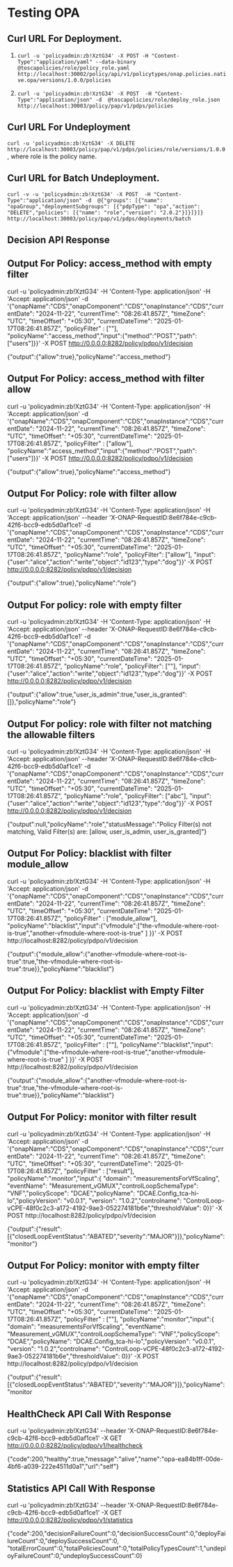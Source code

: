 # Testing OPA

## Curl URL For Deployment.

1. `curl -u 'policyadmin:zb!XztG34' -X POST -H "Content-Type":"application/yaml" --data-binary @toscapolicies/role/policy_role.yaml http://localhost:30002/policy/api/v1/policytypes/onap.policies.native.opa/versions/1.0.0/policies`

2. `curl -u 'policyadmin:zb!XztG34' -X POST  -H "Content-Type":"application/json" -d  @toscapolicies/role/deploy_role.json http://localhost:30003/policy/pap/v1/pdps/policies`

## Curl URL For Undeployment

`curl -u 'policyadmin:zb!XztG34' -X DELETE http://localhost:30003/policy/pap/v1/pdps/policies/role/versions/1.0.0` , where role is the policy name.

## Curl URL for Batch Undeployment.

`curl -v -u 'policyadmin:zb!XztG34' -X POST  -H "Content-Type":"application/json" -d  @{"groups": [{"name": "opaGroup","deploymentSubgroups": [{"pdpType": "opa","action": "DELETE","policies": [{"name": "role","version": "2.0.2"}]}]}]}  http://localhost:30003/policy/pap/v1/pdps/deployments/batch`

## Decision API Response 

## Output For Policy: access_method with empty filter
curl -u 'policyadmin:zb!XztG34' -H 'Content-Type: application/json' -H 'Accept: application/json' -d '{"onapName":"CDS","onapComponent":"CDS","onapInstance":"CDS","currentDate": "2024-11-22", "currentTime": "08:26:41.857Z", "timeZone": "UTC", "timeOffset": "+05:30", "currentDateTime": "2025-01-17T08:26:41.857Z", "policyFilter" : [""], "policyName":"access_method","input":{"method":"POST","path":["users"]}}' -X POST http://0.0.0.0:8282/policy/pdpo/v1/decision

{"output":{"allow":true},"policyName":"access_method"}

## Output For Policy: access_method with filter allow
curl -u 'policyadmin:zb!XztG34' -H 'Content-Type: application/json' -H 'Accept: application/json' -d '{"onapName":"CDS","onapComponent":"CDS","onapInstance":"CDS","currentDate": "2024-11-22", "currentTime": "08:26:41.857Z", "timeZone": "UTC", "timeOffset": "+05:30", "currentDateTime": "2025-01-17T08:26:41.857Z", "policyFilter" : ["allow"], "policyName":"access_method","input":{"method":"POST","path":["users"]}}' -X POST http://0.0.0.0:8282/policy/pdpo/v1/decision

{"output":{"allow":true},"policyName":"access_method"}

## Output For Policy: role with filter allow

curl -u 'policyadmin:zb!XztG34' -H 'Content-Type: application/json' -H 'Accept: application/json' --header 'X-ONAP-RequestID:8e6f784e-c9cb-42f6-bcc9-edb5d0af1ce1' -d '{"onapName":"CDS","onapComponent":"CDS","onapInstance":"CDS","currentDate": "2024-11-22", "currentTime": "08:26:41.857Z", "timeZone": "UTC", "timeOffset": "+05:30", "currentDateTime": "2025-01-17T08:26:41.857Z", "policyName":"role", "policyFilter": ["allow"], "input":{"user":"alice","action":"write","object":"id123","type":"dog"}}' -X POST http://0.0.0.0:8282/policy/pdpo/v1/decision

{"output":{"allow":true},"policyName":"role"}


## Output For policy: role with empty filter
curl -u 'policyadmin:zb!XztG34' -H 'Content-Type: application/json' -H 'Accept: application/json' --header 'X-ONAP-RequestID:8e6f784e-c9cb-42f6-bcc9-edb5d0af1ce1' -d '{"onapName":"CDS","onapComponent":"CDS","onapInstance":"CDS","currentDate": "2024-11-22", "currentTime": "08:26:41.857Z", "timeZone": "UTC", "timeOffset": "+05:30", "currentDateTime": "2025-01-17T08:26:41.857Z", "policyName":"role", "policyFilter": [""], "input":{"user":"alice","action":"write","object":"id123","type":"dog"}}' -X POST http://0.0.0.0:8282/policy/pdpo/v1/decision

{"output":{"allow":true,"user_is_admin":true,"user_is_granted":[]},"policyName":"role"}

## Output For policy: role with filter not matching the allowable filters
curl -u 'policyadmin:zb!XztG34' -H 'Content-Type: application/json' -H 'Accept: application/json' --header 'X-ONAP-RequestID:8e6f784e-c9cb-42f6-bcc9-edb5d0af1ce1' -d '{"onapName":"CDS","onapComponent":"CDS","onapInstance":"CDS","currentDate": "2024-11-22", "currentTime": "08:26:41.857Z", "timeZone": "UTC", "timeOffset": "+05:30", "currentDateTime": "2025-01-17T08:26:41.857Z", "policyName":"role", "policyFilter": ["abc"], "input":{"user":"alice","action":"write","object":"id123","type":"dog"}}' -X POST http://0.0.0.0:8282/policy/pdpo/v1/decision

{"output":null,"policyName":"role","statusMessage":"Policy Filter(s) not matching, Valid Filter(s) are: [allow, user_is_admin, user_is_granted]"}

## Output For Policy: blacklist with filter module_allow
curl -u 'policyadmin:zb!XztG34' -H 'Content-Type: application/json' -H 'Accept: application/json' -d '{"onapName":"CDS","onapComponent":"CDS","onapInstance":"CDS","currentDate": "2024-11-22", "currentTime": "08:26:41.857Z", "timeZone": "UTC", "timeOffset": "+05:30", "currentDateTime": "2025-01-17T08:26:41.857Z", "policyFilter" : ["module_allow"], "policyName":"blacklist","input":{"vfmodule":["the-vfmodule-where-root-is-true","another-vfmodule-where-root-is-true" ] }}' -X POST http://localhost:8282/policy/pdpo/v1/decision

{"output":{"module_allow":{"another-vfmodule-where-root-is-true":true,"the-vfmodule-where-root-is-true":true}},"policyName":"blacklist"}

## Output For Policy: blacklist with Empty Filter
 curl -u 'policyadmin:zb!XztG34' -H 'Content-Type: application/json' -H 'Accept: application/json' -d '{"onapName":"CDS","onapComponent":"CDS","onapInstance":"CDS","currentDate": "2024-11-22", "currentTime": "08:26:41.857Z", "timeZone": "UTC", "timeOffset": "+05:30", "currentDateTime": "2025-01-17T08:26:41.857Z", "policyFilter" : [""], "policyName":"blacklist","input":{"vfmodule":["the-vfmodule-where-root-is-true","another-vfmodule-where-root-is-true" ] }}' -X POST http://localhost:8282/policy/pdpo/v1/decision

{"output":{"module_allow":{"another-vfmodule-where-root-is-true":true,"the-vfmodule-where-root-is-true":true}},"policyName":"blacklist"}

## Output For Policy: monitor with filter result
curl -u 'policyadmin:zb!XztG34' -H 'Content-Type: application/json' -H 'Accept: application/json' -d '{"onapName":"CDS","onapComponent":"CDS","onapInstance":"CDS","currentDate": "2024-11-22", "currentTime": "08:26:41.857Z", "timeZone": "UTC", "timeOffset": "+05:30", "currentDateTime": "2025-01-17T08:26:41.857Z", "policyFilter" : ["result"], "policyName":"monitor","input":{ "domain": "measurementsForVfScaling", "eventName": "Measurement_vGMUX","controlLoopSchemaType": "VNF","policyScope": "DCAE","policyName": "DCAE.Config_tca-hi-lo","policyVersion": "v0.0.1", "version": "1.0.2","controlname": "ControlLoop-vCPE-48f0c2c3-a172-4192-9ae3-052274181b6e","thresholdValue": 0}}' -X POST http://localhost:8282/policy/pdpo/v1/decision

{"output":{"result":[{"closedLoopEventStatus":"ABATED","severity":"MAJOR"}]},"policyName":"monitor"}

## Output For Policy: monitor with empty filter
curl -u 'policyadmin:zb!XztG34' -H 'Content-Type: application/json' -H 'Accept: application/json' -d '{"onapName":"CDS","onapComponent":"CDS","onapInstance":"CDS","currentDate": "2024-11-22", "currentTime": "08:26:41.857Z", "timeZone": "UTC", "timeOffset": "+05:30", "currentDateTime": "2025-01-17T08:26:41.857Z", "policyFilter" : [""], "policyName":"monitor","input":{ "domain": "measurementsForVfScaling", "eventName": "Measurement_vGMUX","controlLoopSchemaType": "VNF","policyScope": "DCAE","policyName": "DCAE.Config_tca-hi-lo","policyVersion": "v0.0.1", "version": "1.0.2","controlname": "ControlLoop-vCPE-48f0c2c3-a172-4192-9ae3-052274181b6e","thresholdValue": 0}}' -X POST http://localhost:8282/policy/pdpo/v1/decision

{"output":{"result":[{"closedLoopEventStatus":"ABATED","severity":"MAJOR"}]},"policyName":"monitor


## HealthCheck API Call With Response

curl -u 'policyadmin:zb!XztG34' --header 'X-ONAP-RequestID:8e6f784e-c9cb-42f6-bcc9-edb5d0af1ce1' -X GET http://0.0.0.0:8282/policy/pdpo/v1/healthcheck

{"code":200,"healthy":true,"message":"alive","name":"opa-ea84b1ff-00de-4bf6-a039-222e4511d0a1","url":"self"}

## Statistics API Call With Response

curl -u 'policyadmin:zb!XztG34' --header 'X-ONAP-RequestID:8e6f784e-c9cb-42f6-bcc9-edb5d0af1ce1' -X GET http://0.0.0.0:8282/policy/pdpo/v1/statistics

{"code":200,"decisionFailureCount":0,"decisionSuccessCount":0,"deployFailureCount":0,"deploySuccessCount":0, "totalErrorCount":0,"totalPoliciesCount":0,"totalPolicyTypesCount":1,"undeployFailureCount":0,"undeploySuccessCount":0}

